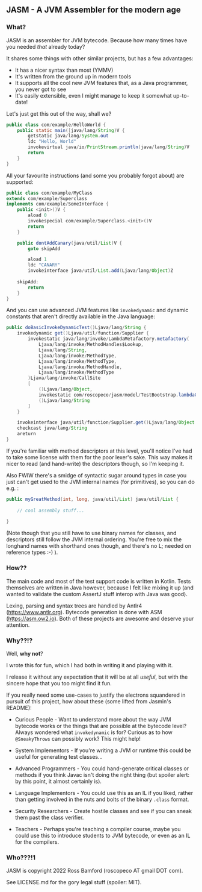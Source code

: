 ## JASM - A JVM Assembler for the modern age

### What?

JASM is an assembler for JVM bytecode. Because how many times have you needed
_that_ already today?

It shares some things with other similar projects, but has a few advantages:

* It has a nicer syntax than most (YMMV)
* It's written from the ground up in modern tools
* It supports all the cool new JVM features that, as a Java programmer, you never got to see
* It's easily extensible, even I might manage to keep it somewhat up-to-date!

Let's just get this out of the way, shall we?

```java
public class com/example/HelloWorld {
    public static main([java/lang/String)V {
        getstatic java/lang/System.out
        ldc "Hello, World"
        invokevirtual java/io/PrintStream.println(java/lang/String)V
        return
    }
}
```

All your favourite instructions (and some you probably forgot about) are supported:

```java
public class com/example/MyClass
extends com/example/Superclass
implements com/example/SomeInterface {
    public <init>()V {
        aload 0
        invokespecial com/example/Superclass.<init>()V
        return
    }

    public dontAddCanary(java/util/List)V {
        goto skipAdd

        aload 1
        ldc "CANARY"
        invokeinterface java/util/List.add(Ljava/lang/Object)Z 
        
    skipAdd:
        return
    }
}
```

And you can use advanced JVM features like `invokedynamic` and dynamic constants that aren't 
directly available in the Java language:

```java
public doBasicInvokeDynamicTest()Ljava/lang/String {
    invokedynamic get()Ljava/util/function/Supplier {
        invokestatic java/lang/invoke/LambdaMetafactory.metafactory(
            Ljava/lang/invoke/MethodHandles$Lookup,
            Ljava/lang/String,
            Ljava/lang/invoke/MethodType,
            Ljava/lang/invoke/MethodType,
            Ljava/lang/invoke/MethodHandle,
            Ljava/lang/invoke/MethodType
        )Ljava/lang/invoke/CallSite
        [
            ()Ljava/lang/Object,
            invokestatic com/roscopeco/jasm/model/TestBootstrap.lambdaGetImpl()Ljava/lang/String,
            ()Ljava/lang/String
        ]
    }

    invokeinterface java/util/function/Supplier.get()Ljava/lang/Object
    checkcast java/lang/String
    areturn
}
```

If you're familiar with method descriptors at this level, you'll notice I've
had to take some license with them for the poor lexer's sake. This way makes
it nicer to read (and hand-write) the descriptors though, so I'm keeping it.

Also FWIW there's a smidge of syntactic sugar around types in case you just can't 
get used to the JVM internal names (for primitives), so you can do e.g. :

```java
public myGreatMethod(int, long, java/util/List) java/util/List {
    
    // cool assembly stuff...
        
}
```

(Note though that you still have to use binary names for classes, and descriptors
still follow the JVM internal ordering. You're free to mix the longhand names 
with shorthand ones though, and there's no L; needed on reference types :-) ).

### How??

The main code and most of the test support code is written in Kotlin. Tests 
themselves are written in Java however, because I felt like mixing it up
(and wanted to validate the custom AssertJ stuff interop with Java was good).

Lexing, parsing and syntax trees are handled by Antlr4 (https://www.antlr.org).
Bytecode generation is done with ASM (https://asm.ow2.io). Both of these
projects are awesome and deserve your attention.

### Why??!?

Well, **why not**?

I wrote this for fun, which I had both in writing it and playing with it. 

I release it without any expectation that it will be at all _useful_, but with 
the sincere hope that you too might find it fun.

If you really need some use-cases to justify the electrons squandered in
pursuit of this project, how about these (some lifted from Jasmin's README):

* Curious People - Want to understand more about the way JVM bytecode works
  or the things that are possible at the bytecode level? Always wondered what 
  `invokedynamic` is for? Curious as to how `@SneakyThrows` can possibly work?
  This might help!

* System Implementors - If you're writing a JVM or runtime this could be useful
  for generating test classes...

* Advanced Programmers - You could hand-generate critical classes or methods
  if you think Javac isn't doing the right thing (but spoiler alert: by this
  point, it almost certainly is).

* Language Implementors - You could use this as an IL if you liked, rather
  than getting involved in the nuts and bolts of the binary `.class` format.

* Security Researchers - Create hostile classes and see if you can sneak them
  past the class verifier.

* Teachers - Perhaps you're teaching a compiler course, maybe you could use this
  to introduce students to JVM bytecode, or even as an IL for the compilers.

### Who???!1

JASM is copyright 2022 Ross Bamford (roscopeco AT gmail DOT com). 

See LICENSE.md for the gory legal stuff (spoiler: MIT).